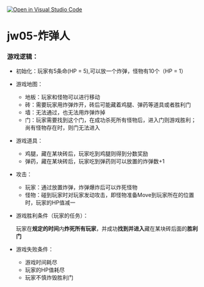 [![Open in Visual Studio Code](https://classroom.github.com/assets/open-in-vscode-f059dc9a6f8d3a56e377f745f24479a46679e63a5d9fe6f495e02850cd0d8118.svg)](https://classroom.github.com/online_ide?assignment_repo_id=6344231&assignment_repo_type=AssignmentRepo)

# jw05-炸弹人

### 游戏逻辑：

- 初始化：玩家有5条命(HP = 5),可以放一个炸弹，怪物有10个（HP = 1）

- 游戏地图：

  - 地板：玩家和怪物可以进行移动
  - 砖：需要玩家用炸弹炸开，砖后可能藏着鸡腿、弹药等道具或者胜利门
  - 墙：无法通过，也无法用炸弹炸掉
  - 门：玩家需要找到这个门，在成功杀死所有怪物后，进入门则游戏胜利；尚有怪物存在时，则门无法进入

- 游戏道具：

  - 鸡腿，藏在某块砖后，玩家吃到鸡腿则得到分数奖励
  - 弹药，藏在某块砖后，玩家吃到弹药则可以放置的炸弹数+1

- 攻击：

  - 玩家：通过放置炸弹，炸弹爆炸后可以炸死怪物
  - 怪物：碰到玩家时对玩家发动攻击，即怪物准备Move到玩家所在的位置时，玩家的HP值减一

- 游戏胜利条件（玩家的任务）：

  玩家在**规定的时间**内**炸死所有玩家**，并成功**找到并进入**藏在某块砖后面的**胜利门**

- 游戏失败条件：

  - 游戏时间耗尽
  - 玩家的HP值耗尽
  - 玩家不慎炸毁胜利门
